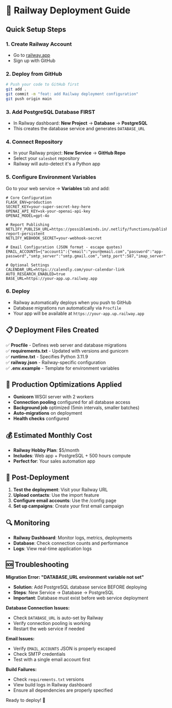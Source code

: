 # 🚂 Railway Deployment Guide

## Quick Setup Steps

### 1. **Create Railway Account**
- Go to [railway.app](https://railway.app)
- Sign up with GitHub

### 2. **Deploy from GitHub**
```bash
# Push your code to GitHub first
git add .
git commit -m "feat: add Railway deployment configuration"
git push origin main
```

### 3. **Add PostgreSQL Database FIRST**
- In Railway dashboard: **New Project** → **Database** → **PostgreSQL**
- This creates the database service and generates `DATABASE_URL`

### 4. **Connect Repository**
- In your Railway project: **New Service** → **GitHub Repo**
- Select your `salesbot` repository
- Railway will auto-detect it's a Python app

### 5. **Configure Environment Variables**
Go to your web service → **Variables** tab and add:

```env
# Core Configuration
FLASK_ENV=production
SECRET_KEY=your-super-secret-key-here
OPENAI_API_KEY=sk-your-openai-api-key
OPENAI_MODEL=gpt-4o

# Report Publishing
NETLIFY_PUBLISH_URL=https://possibleminds.in/.netlify/functions/publish-report-persistent
NETLIFY_WEBHOOK_SECRET=your-webhook-secret

# Email Configuration (JSON format - escape quotes)
EMAIL_ACCOUNTS={"account1":{"email":"your@email.com","password":"app-password","smtp_server":"smtp.gmail.com","smtp_port":587,"imap_server":"imap.gmail.com","imap_port":993}}

# Optional Settings
CALENDAR_URL=https://calendly.com/your-calendar-link
AUTO_RESEARCH_ENABLED=true
BASE_URL=https://your-app.up.railway.app
```

### 6. **Deploy**
- Railway automatically deploys when you push to GitHub
- Database migrations run automatically via `Procfile`
- Your app will be available at `https://your-app.up.railway.app`

## 📋 Deployment Files Created

✅ **Procfile** - Defines web server and database migrations  
✅ **requirements.txt** - Updated with versions and gunicorn  
✅ **runtime.txt** - Specifies Python 3.11.9  
✅ **railway.json** - Railway-specific configuration  
✅ **.env.example** - Template for environment variables  

## 🔧 Production Optimizations Applied

- **Gunicorn** WSGI server with 2 workers
- **Connection pooling** configured for all database access
- **Background job** optimized (5min intervals, smaller batches)
- **Auto-migrations** on deployment
- **Health checks** configured

## 💰 Estimated Monthly Cost

- **Railway Hobby Plan**: $5/month
- **Includes**: Web app + PostgreSQL + 500 hours compute
- **Perfect for**: Your sales automation app

## 🚀 Post-Deployment

1. **Test the deployment**: Visit your Railway URL
2. **Upload contacts**: Use the import feature
3. **Configure email accounts**: Use the /config page
4. **Set up campaigns**: Create your first email campaign

## 🔍 Monitoring

- **Railway Dashboard**: Monitor logs, metrics, deployments
- **Database**: Check connection counts and performance
- **Logs**: View real-time application logs

## 🆘 Troubleshooting

**Migration Error: "DATABASE_URL environment variable not set"**
- **Solution**: Add PostgreSQL database service BEFORE deploying
- **Steps**: New Service → Database → PostgreSQL
- **Important**: Database must exist before web service deployment

**Database Connection Issues:**
- Check `DATABASE_URL` is auto-set by Railway
- Verify connection pooling is working
- Restart the web service if needed

**Email Issues:**
- Verify `EMAIL_ACCOUNTS` JSON is properly escaped
- Check SMTP credentials
- Test with a single email account first

**Build Failures:**
- Check `requirements.txt` versions
- View build logs in Railway dashboard
- Ensure all dependencies are properly specified

Ready to deploy! 🎉